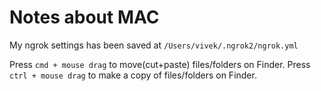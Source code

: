 # Notes about MAC


My ngrok settings has been saved at `/Users/vivek/.ngrok2/ngrok.yml`

Press `cmd + mouse drag` to move(cut+paste) files/folders on Finder.
Press `ctrl + mouse drag` to make a copy of files/folders on Finder.
